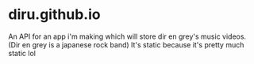 # diru.github.io
An API for an app i'm making which will store dir en grey's music videos.
(Dir en grey is a japanese rock band)
It's static because it's pretty much static lol

